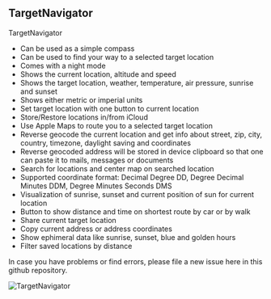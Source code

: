 ## TargetNavigator

TargetNavigator
- Can be used as a simple compass
- Can be used to find your way to a selected target location
- Comes with a night mode
- Shows the current location, altitude and speed
- Shows the target location, weather, temperature, air pressure, sunrise and sunset
- Shows either metric or imperial units
- Set target location with one button to current location
- Store/Restore locations in/from iCloud
- Use Apple Maps to route you to a selected target location
- Reverse geocode the current location and get info about street, zip, city, country, timezone, daylight saving and coordinates
- Reverse geocoded address will be stored in device clipboard so that one can paste it to mails, messages or documents
- Search for locations and center map on searched location
- Supported coordinate format: Decimal Degree DD, Degree Decimal Minutes DDM, Degree Minutes Seconds DMS
- Visualization of sunrise, sunset and current position of sun for current location
- Button to show distance and time on shortest route by car or by walk
- Share current target location
- Copy current address or address coordinates
- Show ephimeral data like sunrise, sunset, blue and golden hours
- Filter saved locations by distance

In case you have problems or find errors, please file a new issue here in this github repository.

![TargetNavigator](https://i.ibb.co/H7fKQ5p/Navigator-Overview.png)
